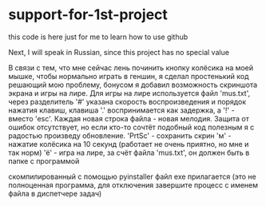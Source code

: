 # support-for-1st-project
this code is here just for me to learn how to use github

Next, I will speak in Russian, since this project has no special value

В связи с тем, что мне сейчас лень починить кнопку колёсика на моей мышке, чтобы нормально играть в геншин, я сделал простенький код решающий мою проблему, бонусом я добавил возможность скриншота экрана и игры на лире.
Для игры на лире используется файл 'mus.txt', через разделитель '#' указана скорость воспроизведения и порядок нажатия клавиш, клавиша '.' воспринимается как задержка, а '!' - вместо 'esc'.
Каждая новая строка файла - новая мелодия.
Защита от ошибок отсутствует, но если кто-то сочтёт подобный код полезным я с радостью произведу обновление.
'PrtSc' - сохранить скрин
'м' - нажатие колёсика на 10 секунд (работает не очень приятно, но мне и так норм)
'ё' - игра на лире, за счёт файла 'mus.txt', он должен быть в папке с программой

скомпилированный с помощью pyinstaller файл exe прилагается (это не полноценная программа, для отключения завершите процесс с именем файла в диспетчере задач) 
